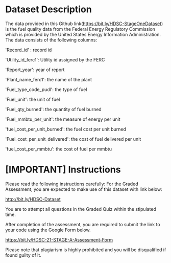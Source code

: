   # Dataset Description
  The data provided in this Github link(https://bit.ly/HDSC-StageOneDataset) is the fuel quality data from the Federal Energy Regulatory Commission which is provided by the United States Energy Information Administration. The data consists of the following columns:

'Record_id' : record id

'Utility_id_ferc1': Utility id assigned by the FERC

'Report_year': year of report

'Plant_name_ferc1': the name of the plant

'Fuel_type_code_pudl': the type of fuel

'Fuel_unit': the unit of fuel

'Fuel_qty_burned': the quantity of fuel burned

'Fuel_mmbtu_per_unit': the measure of energy per unit

'fuel_cost_per_unit_burned': the fuel cost per unit burned

'Fuel_cost_per_unit_delivered': the cost of fuel delivered per unit

'fuel_cost_per_mmbtu': the cost of fuel per mmbtu

 # [IMPORTANT] Instructions
Please read the following instructions carefully:
For the Graded Assessment, you are expected to make use of this dataset with link below:

http://bit.ly/HDSC-Dataset

You are to attempt all questions in the Graded Quiz within the stipulated time.

After completion of the assessment, you are required to submit the link to your code using the Google Form below. 

https://bit.ly/HDSC-21-STAGE-A-Assessment-Form

Please note that plagiarism is highly prohibited and you will be disqualified if found guilty of it.


```python

```
